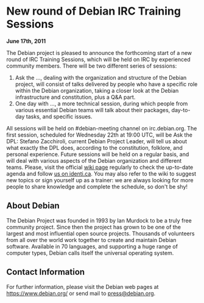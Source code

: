 
New round of Debian IRC Training Sessions
=========================================


**June 17th, 2011**


The Debian project is pleased to announce the forthcoming start of a
new round of IRC Training Sessions, which will be held on IRC by
experienced community members. There will be two different series of
sessions:


1. Ask the ..., dealing with the organization and structure of
the Debian project, will consist of talks delivered by people who have a
specific role within the Debian organization, taking a closer look at the
Debian infrastructure and constitution, plus a Q&A part.
2. One day with ..., a more technical session, during which
people from various essential Debian teams will talk about their
packages, day-to-day tasks, and specific issues.


All sessions will be held on #debian-meeting channel on
irc.debian.org.
The first session, scheduled for Wednesday 22th at 19:00 UTC, will be
Ask the DPL: Stefano Zacchiroli, current Debian Project Leader, will
tell us about what exactly the DPL does, according to the constitution,
folklore, and personal experience.
Future sessions will be held on a regular basis, and will deal with
various aspects of the Debian organization and different teams.
Please, visit the official [wiki page](https://wiki.debian.org/IRC/debian-meeting) regularly
to check the up-to-date agenda and follow [us on identi.ca](https://identi.ca/debian).
You may also refer to the wiki to suggest new topics or sign yourself up
as a trainer: we are always looking for more people to share knowledge
and complete the schedule, so don't be shy!


About Debian
------------



The Debian Project was founded in 1993 by Ian Murdock to be a truly
free community project. Since then the project has grown to be one of
the largest and most influential open source projects. Thousands of
volunteers from all over the world work together to create and
maintain Debian software. Available in 70 languages, and
supporting a huge range of computer types, Debian calls itself the
universal operating system.



Contact Information
-------------------


For further information, please visit the Debian web pages at
<https://www.debian.org/> or send mail to
<press@debian.org>.



